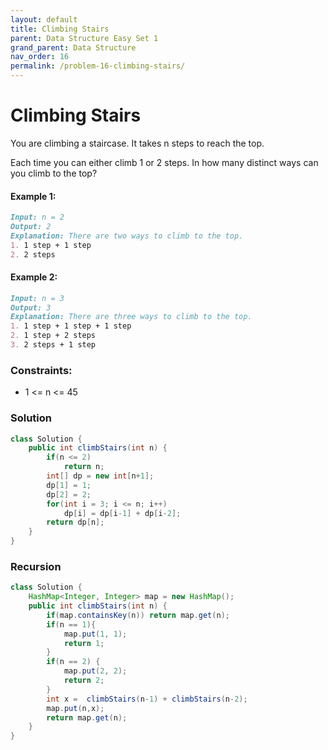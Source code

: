 ```yaml
---
layout: default
title: Climbing Stairs
parent: Data Structure Easy Set 1
grand_parent: Data Structure
nav_order: 16
permalink: /problem-16-climbing-stairs/
---
```

# Climbing Stairs

You are climbing a staircase. It takes n steps to reach the top.

Each time you can either climb 1 or 2 steps. In how many distinct ways can you climb to the top?

#### Example 1:
```markdown
Input: n = 2
Output: 2
Explanation: There are two ways to climb to the top.
1. 1 step + 1 step
2. 2 steps
```

#### Example 2:
```markdown
Input: n = 3
Output: 3
Explanation: There are three ways to climb to the top.
1. 1 step + 1 step + 1 step
2. 1 step + 2 steps
3. 2 steps + 1 step
```
### Constraints:

* 1 <= n <= 45

### Solution
```java
class Solution {
    public int climbStairs(int n) {
        if(n <= 2)
            return n;
        int[] dp = new int[n+1];
        dp[1] = 1;
        dp[2] = 2;
        for(int i = 3; i <= n; i++)
            dp[i] = dp[i-1] + dp[i-2];
        return dp[n];
    }
}
```
### Recursion 
```java
class Solution {
    HashMap<Integer, Integer> map = new HashMap();
    public int climbStairs(int n) {
        if(map.containsKey(n)) return map.get(n);
        if(n == 1){
            map.put(1, 1);
            return 1;
        } 
        if(n == 2) {
            map.put(2, 2);
            return 2;
        }
        int x =  climbStairs(n-1) + climbStairs(n-2);
        map.put(n,x);
        return map.get(n);
    }
}
```